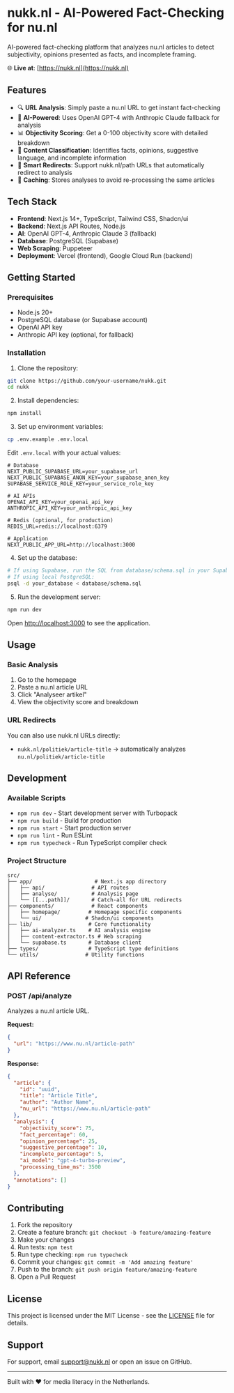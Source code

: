 # nukk.nl - AI-Powered Fact-Checking for nu.nl

AI-powered fact-checking platform that analyzes nu.nl articles to detect subjectivity, opinions presented as facts, and incomplete framing.

🌐 **Live at**: [https://nukk.nl](https://nukk.nl)

## Features

- 🔍 **URL Analysis**: Simply paste a nu.nl URL to get instant fact-checking
- 🧠 **AI-Powered**: Uses OpenAI GPT-4 with Anthropic Claude fallback for analysis
- 📊 **Objectivity Scoring**: Get a 0-100 objectivity score with detailed breakdown
- 🎯 **Content Classification**: Identifies facts, opinions, suggestive language, and incomplete information
- 🔄 **Smart Redirects**: Support nukk.nl/path URLs that automatically redirect to analysis
- 💾 **Caching**: Stores analyses to avoid re-processing the same articles

## Tech Stack

- **Frontend**: Next.js 14+, TypeScript, Tailwind CSS, Shadcn/ui
- **Backend**: Next.js API Routes, Node.js
- **AI**: OpenAI GPT-4, Anthropic Claude 3 (fallback)
- **Database**: PostgreSQL (Supabase)
- **Web Scraping**: Puppeteer
- **Deployment**: Vercel (frontend), Google Cloud Run (backend)

## Getting Started

### Prerequisites

- Node.js 20+
- PostgreSQL database (or Supabase account)
- OpenAI API key
- Anthropic API key (optional, for fallback)

### Installation

1. Clone the repository:
```bash
git clone https://github.com/your-username/nukk.git
cd nukk
```

2. Install dependencies:
```bash
npm install
```

3. Set up environment variables:
```bash
cp .env.example .env.local
```

Edit `.env.local` with your actual values:
```env
# Database
NEXT_PUBLIC_SUPABASE_URL=your_supabase_url
NEXT_PUBLIC_SUPABASE_ANON_KEY=your_supabase_anon_key
SUPABASE_SERVICE_ROLE_KEY=your_service_role_key

# AI APIs
OPENAI_API_KEY=your_openai_api_key
ANTHROPIC_API_KEY=your_anthropic_api_key

# Redis (optional, for production)
REDIS_URL=redis://localhost:6379

# Application
NEXT_PUBLIC_APP_URL=http://localhost:3000
```

4. Set up the database:
```bash
# If using Supabase, run the SQL from database/schema.sql in your Supabase SQL editor
# If using local PostgreSQL:
psql -d your_database < database/schema.sql
```

5. Run the development server:
```bash
npm run dev
```

Open [http://localhost:3000](http://localhost:3000) to see the application.

## Usage

### Basic Analysis
1. Go to the homepage
2. Paste a nu.nl article URL
3. Click "Analyseer artikel"
4. View the objectivity score and breakdown

### URL Redirects
You can also use nukk.nl URLs directly:
- `nukk.nl/politiek/article-title` → automatically analyzes `nu.nl/politiek/article-title`

## Development

### Available Scripts

- `npm run dev` - Start development server with Turbopack
- `npm run build` - Build for production
- `npm run start` - Start production server
- `npm run lint` - Run ESLint
- `npm run typecheck` - Run TypeScript compiler check

### Project Structure

```
src/
├── app/                    # Next.js app directory
│   ├── api/               # API routes
│   ├── analyse/           # Analysis page
│   └── [[...path]]/       # Catch-all for URL redirects
├── components/            # React components
│   ├── homepage/         # Homepage specific components
│   └── ui/              # Shadcn/ui components
├── lib/                  # Core functionality
│   ├── ai-analyzer.ts    # AI analysis engine
│   ├── content-extractor.ts # Web scraping
│   └── supabase.ts       # Database client
├── types/                # TypeScript type definitions
└── utils/               # Utility functions
```

## API Reference

### POST /api/analyze

Analyzes a nu.nl article URL.

**Request:**
```json
{
  "url": "https://www.nu.nl/article-path"
}
```

**Response:**
```json
{
  "article": {
    "id": "uuid",
    "title": "Article Title",
    "author": "Author Name",
    "nu_url": "https://www.nu.nl/article-path"
  },
  "analysis": {
    "objectivity_score": 75,
    "fact_percentage": 60,
    "opinion_percentage": 25,
    "suggestive_percentage": 10,
    "incomplete_percentage": 5,
    "ai_model": "gpt-4-turbo-preview",
    "processing_time_ms": 3500
  },
  "annotations": []
}
```

## Contributing

1. Fork the repository
2. Create a feature branch: `git checkout -b feature/amazing-feature`
3. Make your changes
4. Run tests: `npm test`
5. Run type checking: `npm run typecheck`
6. Commit your changes: `git commit -m 'Add amazing feature'`
7. Push to the branch: `git push origin feature/amazing-feature`
8. Open a Pull Request

## License

This project is licensed under the MIT License - see the [LICENSE](LICENSE) file for details.

## Support

For support, email support@nukk.nl or open an issue on GitHub.

---

Built with ❤️ for media literacy in the Netherlands.
